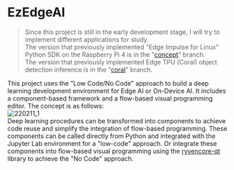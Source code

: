 # EzEdgeAI  
  
> Since this project is still in the early development stage, I will try to implement different applications for study.  
> The version that previously implemented "Edge Impulse for Linux" Python SDK on the Raspberry Pi 4 is in the "[concept](https://github.com/on-device-ai/EzEdgeAI/tree/concept)" branch.  
> The version that previously implemented Edge TPU (Coral) object detection inference is in the "[coral](https://github.com/on-device-ai/EzEdgeAI/tree/coral)" branch.  
  
This project uses the "Low Code/No Code" approach to build a deep learning development environment for Edge AI or On-Device AI. It includes a component-based framework and a flow-based visual programming editor. The concept is as follows:  
![220211_1](https://user-images.githubusercontent.com/44540872/153596578-665c400e-1d4e-436d-a628-d79644464f24.png)  
Deep learning procedures can be transformed into components to achieve code reuse and simplify the integration of flow-based programming. These components can be called directly from Python and integrated with the Jupyter Lab environment for a "low-code" approach. Or integrate these components into flow-based visual programming using the [ryvencore-qt](https://github.com/leon-thomm/ryvencore-qt) library to achieve the "No Code" approach.  